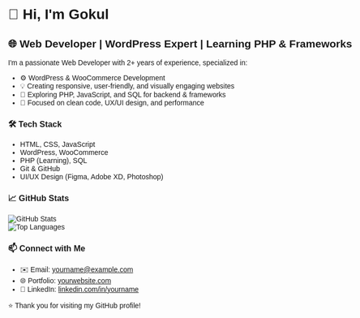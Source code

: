 <!DOCTYPE html>
<html lang="en">
<head>
  <meta charset="UTF-8">
  <meta name="viewport" content="width=device-width, initial-scale=1">
  <title> Gokul | Web Developer & WordPress Expert </title>

</head>
<body style="font-family: Arial, sans-serif; max-width: 800px; margin: auto; padding: 20px;">

  <h1>👋 Hi, I'm Gokul</h1>
  <h2>🌐 Web Developer | WordPress Expert | Learning PHP & Frameworks</h2>

  <p>
    I'm a passionate Web Developer with 2+ years of experience, specialized in:
    <ul>
      <li>⚙️ WordPress & WooCommerce Development</li>
      <li>💡 Creating responsive, user-friendly, and visually engaging websites</li>
      <li>🧠 Exploring PHP, JavaScript, and SQL for backend & frameworks</li>
      <li>🎯 Focused on clean code, UX/UI design, and performance</li>
    </ul>
  </p>

  <h3>🛠️ Tech Stack</h3>
  <ul>
    <li>HTML, CSS, JavaScript</li>
    <li>WordPress, WooCommerce</li>
    <li>PHP (Learning), SQL</li>
    <li>Git & GitHub</li>
    <li>UI/UX Design (Figma, Adobe XD, Photoshop)</li>
  </ul>

  <h3>📈 GitHub Stats</h3>
  <p>
    <img src="https://github-readme-stats.vercel.app/api?username=your-username&show_icons=true&theme=default" alt="GitHub Stats"><br>
    <img src="https://github-readme-stats.vercel.app/api/top-langs/?username=your-username&layout=compact" alt="Top Languages">
  </p>

  <h3>📫 Connect with Me</h3>
  <ul>
    <li>✉️ Email: <a href="mailto:yourname@example.com">yourname@example.com</a></li>
    <li>🌐 Portfolio: <a href="https://yourwebsite.com" target="_blank">yourwebsite.com</a></li>
    <li>💼 LinkedIn: <a href="www.linkedin.com/in/gokul-s-76b59a276" target="_blank">linkedin.com/in/yourname</a></li>
  </ul>

  <p>⭐️ Thank you for visiting my GitHub profile!</p>

</body>
</html>
